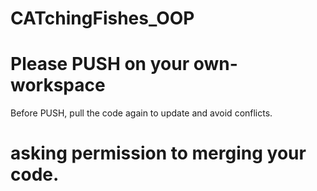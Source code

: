 ﻿# CATchingFishes_OOP

# Please PUSH on your own-workspace

Before PUSH, pull the code again to update and avoid conflicts.

# asking permission to merging your code.
